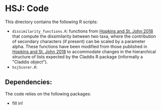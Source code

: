 # HSJ:  Code #

This directory contains the following R scripts:

+ `dissimilarity_functions.R`:  functions from [Hopkins and St. John 2018](https://doi.org/10.1098/rspb.2018.1784) that compute the dissimilarity between two taxa, where the contribution of secondary characters (if present) can be scaled by a parameter alpha.  These functions have been modified from those published in [Hopkins and St. John 2018](https://doi.org/10.1098/rspb.2018.1784) to accommodate changes in the hierarchical structure of lists expected by the Claddis R package (informally a "Claddis object").
+ `hsjScorer.R`:

## Dependencies: ##

The code relies on the following packages:

+ fill in!
